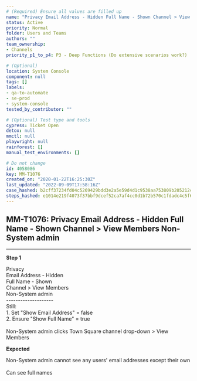 ```yaml
---
# (Required) Ensure all values are filled up
name: "Privacy Email Address - Hidden Full Name - Shown Channel > View Members Non-System admin"
status: Active
priority: Normal
folder: Users and Teams
authors: ""
team_ownership:
- Channels
priority_p1_to_p4: P3 - Deep Functions (Do extensive scenarios work?)

# (Optional)
location: System Console
component: null
tags: []
labels:
- qa-to-automate
- se-prod
- system-console
tested_by_contributor: ""

# (Optional) Test type and tools
cypress: Ticket Open
detox: null
mmctl: null
playwright: null
rainforest: []
manual_test_environments: []

# Do not change
id: 4058086
key: MM-T1076
created_on: "2020-01-22T16:25:30Z"
last_updated: "2022-09-09T17:58:16Z"
case_hashed: b2cff37234fd04c5269429bdd3e2a5e59d4d1c9538aa753809b205212c109f1b475a02c2a95a493429dc2a80e1c131f5
steps_hashed: e1014e219f4073f37bbf9dcef52ca7af4cc0d1b72b570c1fdadc4c5f6cbfc9be8de2a6514f6e8568662b74ee223c9510
---
```


<!-- (Auto-generated) Based on frontmatter's "key" and "name" -->

## MM-T1076: Privacy Email Address - Hidden Full Name - Shown Channel > View Members Non-System admin

---

**Step 1**

Privacy\
Email Address - Hidden\
Full Name - Shown\
Channel > View Members\
Non-System admin\
\--------------------\
Still:\
1\. Set "Show Email Address" = false\
2\. Ensure "Show Full Name" = true\
\
Non-System admin clicks Town Square channel drop-down > View Members

**Expected**

Non-System admin cannot see any users' email addresses except their own\
\
Can see full names
